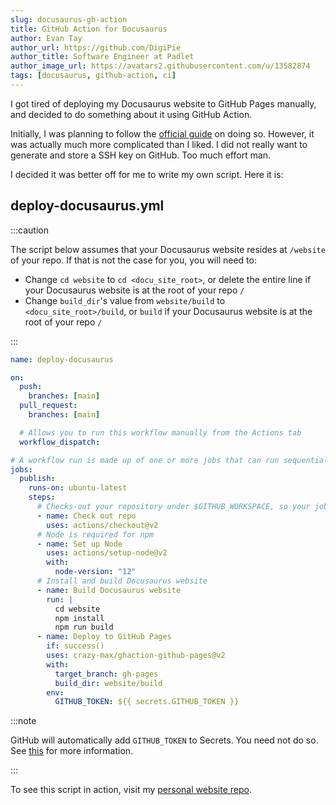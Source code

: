 ```yaml
---
slug: docusaurus-gh-action
title: GitHub Action for Docusaurus
author: Evan Tay
author_url: https://github.com/DigiPie
author_title: Software Engineer at Padlet
author_image_url: https://avatars2.githubusercontent.com/u/13582874
tags: [docusaurus, github-action, ci]
---
```


I got tired of deploying my Docusaurus website to GitHub Pages manually, and decided to do something about it using GitHub Action.

Initially, I was planning to follow the [official guide](https://v2.docusaurus.io/docs/deployment#triggering-deployment-with-github-actions) on doing so. However, it was actually much more complicated than I liked. I did not really want to generate and store a SSH key on GitHub. Too much effort man.

I decided it was better off for me to write my own script. Here it is:

<!--truncate-->

## deploy-docusaurus.yml

:::caution

The script   below assumes that your Docusaurus website resides at `/website` of your repo. If that is not the case for you, you will need to:

- Change `cd website` to `cd <docu_site_root>`, or delete the entire line if your Docusaurus website is at the root of your repo `/`
- Change `build_dir`'s value from `website/build` to `<docu_site_root>/build`, or `build` if your Docusaurus website is at the root of your repo `/`

:::

```yml
name: deploy-docusaurus

on:
  push:
    branches: [main]
  pull_request:
    branches: [main]

  # Allows you to run this workflow manually from the Actions tab
  workflow_dispatch:

# A workflow run is made up of one or more jobs that can run sequentially or in parallel
jobs:
  publish:
    runs-on: ubuntu-latest
    steps:
      # Checks-out your repository under $GITHUB_WORKSPACE, so your job can access it
      - name: Check out repo
        uses: actions/checkout@v2
      # Node is required for npm
      - name: Set up Node
        uses: actions/setup-node@v2
        with:
          node-version: "12"
      # Install and build Docusaurus website
      - name: Build Docusaurus website
        run: |
          cd website
          npm install 
          npm run build
      - name: Deploy to GitHub Pages
        if: success()
        uses: crazy-max/ghaction-github-pages@v2
        with:
          target_branch: gh-pages
          build_dir: website/build
        env:
          GITHUB_TOKEN: ${{ secrets.GITHUB_TOKEN }}
```

:::note

GitHub will automatically add `GITHUB_TOKEN` to Secrets. You need not do so. See [this](https://docs.github.com/en/actions/reference/authentication-in-a-workflow) for more information.

:::

To see this script in action, visit my [personal website repo](https://github.com/DigiPie/kaya-folio/actions).
